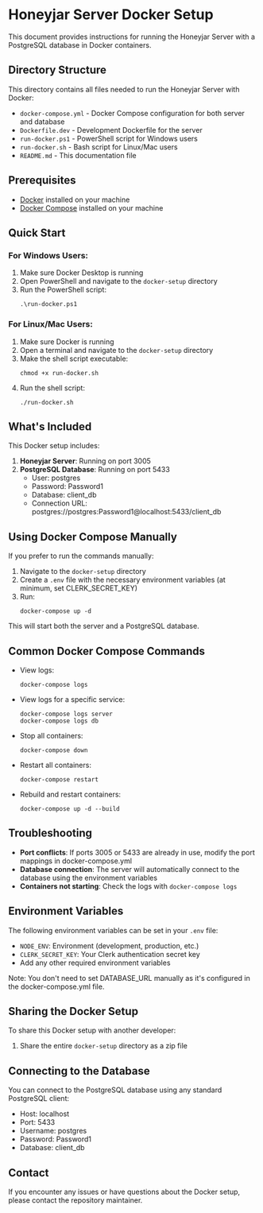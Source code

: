 # Honeyjar Server Docker Setup

This document provides instructions for running the Honeyjar Server with a PostgreSQL database in Docker containers.

## Directory Structure

This directory contains all files needed to run the Honeyjar Server with Docker:

- `docker-compose.yml` - Docker Compose configuration for both server and database
- `Dockerfile.dev` - Development Dockerfile for the server
- `run-docker.ps1` - PowerShell script for Windows users
- `run-docker.sh` - Bash script for Linux/Mac users
- `README.md` - This documentation file

## Prerequisites

- [Docker](https://www.docker.com/get-started) installed on your machine
- [Docker Compose](https://docs.docker.com/compose/install/) installed on your machine

## Quick Start

### For Windows Users:

1. Make sure Docker Desktop is running
2. Open PowerShell and navigate to the `docker-setup` directory
3. Run the PowerShell script:
   ```
   .\run-docker.ps1
   ```

### For Linux/Mac Users:

1. Make sure Docker is running
2. Open a terminal and navigate to the `docker-setup` directory
3. Make the shell script executable:
   ```
   chmod +x run-docker.sh
   ```
4. Run the shell script:
   ```
   ./run-docker.sh
   ```

## What's Included

This Docker setup includes:

1. **Honeyjar Server**: Running on port 3005
2. **PostgreSQL Database**: Running on port 5433
   - User: postgres
   - Password: Password1  
   - Database: client_db
   - Connection URL: postgres://postgres:Password1@localhost:5433/client_db

## Using Docker Compose Manually

If you prefer to run the commands manually:

1. Navigate to the `docker-setup` directory
2. Create a `.env` file with the necessary environment variables (at minimum, set CLERK_SECRET_KEY)
3. Run:
   ```
   docker-compose up -d
   ```

This will start both the server and a PostgreSQL database.

## Common Docker Compose Commands

- View logs:
  ```
  docker-compose logs
  ```
- View logs for a specific service:
  ```
  docker-compose logs server
  docker-compose logs db
  ```
- Stop all containers:
  ```
  docker-compose down
  ```
- Restart all containers:
  ```
  docker-compose restart
  ```
- Rebuild and restart containers:
  ```
  docker-compose up -d --build
  ```

## Troubleshooting

- **Port conflicts**: If ports 3005 or 5433 are already in use, modify the port mappings in docker-compose.yml
- **Database connection**: The server will automatically connect to the database using the environment variables
- **Containers not starting**: Check the logs with `docker-compose logs`

## Environment Variables

The following environment variables can be set in your `.env` file:

- `NODE_ENV`: Environment (development, production, etc.)
- `CLERK_SECRET_KEY`: Your Clerk authentication secret key
- Add any other required environment variables

Note: You don't need to set DATABASE_URL manually as it's configured in the docker-compose.yml file.

## Sharing the Docker Setup

To share this Docker setup with another developer:

1. Share the entire `docker-setup` directory as a zip file

## Connecting to the Database

You can connect to the PostgreSQL database using any standard PostgreSQL client:

- Host: localhost
- Port: 5433
- Username: postgres
- Password: Password1
- Database: client_db

## Contact

If you encounter any issues or have questions about the Docker setup, please contact the repository maintainer. 